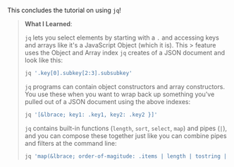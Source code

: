 <script>
import Execute from "$components/Execute.svelte";
</script>

This concludes the tutorial on using `jq`!

> **What I Learned**:
> 
> `jq` lets you select elements by starting with a `.` and accessing keys and arrays like it's a JavaScript Object (which it is). This > feature uses the Object and Array index `jq` creates of a JSON document and look like this:
> 
> ```bash
> jq '.key[0].subkey[2:3].subsubkey'
> ```
> 
> `jq` programs can contain object constructors and array constructors. You use these when you want
> to wrap back up something you've pulled out of a JSON document using the above indexes:
> 
> ```bash
> jq '[&lbrace; key1: .key1, key2: .key2 }]'
> ```
> 
> `jq` contains built-in functions (`length`, `sort`, `select`, `map`) and pipes (`|`), and you can compose these together just like you can
> combine pipes and filters at the command line:
> 
> ```bash
> jq 'map(&lbrace; order-of-magitude: .items | length | tostring | length })
> ```
